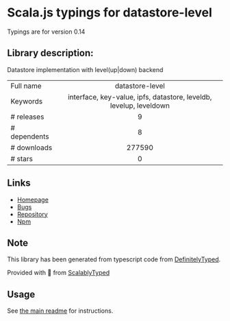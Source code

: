 
# Scala.js typings for datastore-level

Typings are for version 0.14

## Library description:
Datastore implementation with level(up|down) backend

|                    |                 |
| ------------------ | :-------------: |
| Full name          | datastore-level |
| Keywords           | interface, key-value, ipfs, datastore, leveldb, levelup, leveldown |
| # releases         | 9 |
| # dependents       | 8 |
| # downloads        | 277590 |
| # stars            | 0 |

## Links
- [Homepage](https://github.com/ipfs/js-datastore-level#readme)
- [Bugs](https://github.com/ipfs/js-datastore-level/issues)
- [Repository](https://github.com/ipfs/js-datastore-level)
- [Npm](https://www.npmjs.com/package/datastore-level)
    


## Note
This library has been generated from typescript code from [DefinitelyTyped](https://definitelytyped.org).

Provided with :purple_heart: from [ScalablyTyped](https://github.com/oyvindberg/ScalablyTyped)

## Usage
See [the main readme](../../readme.md) for instructions.


